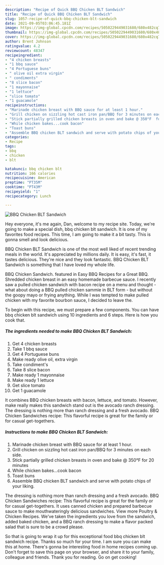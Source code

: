 ```yaml
---
description: "Recipe of Quick BBQ Chicken BLT Sandwich"
title: "Recipe of Quick BBQ Chicken BLT Sandwich"
slug: 1057-recipe-of-quick-bbq-chicken-blt-sandwich
date: 2021-09-05T03:06:45.181Z
image: https://img-global.cpcdn.com/recipes/5050229449031680/680x482cq70/bbq-chicken-blt-sandwich-recipe-main-photo.jpg
thumbnail: https://img-global.cpcdn.com/recipes/5050229449031680/680x482cq70/bbq-chicken-blt-sandwich-recipe-main-photo.jpg
cover: https://img-global.cpcdn.com/recipes/5050229449031680/680x482cq70/bbq-chicken-blt-sandwich-recipe-main-photo.jpg
author: Brent Johnson
ratingvalue: 4.2
reviewcount: 48347
recipeingredient:
- "4 chicken breasts"
- "1 bbq sauce"
- "4 Portuguese buns"
- " olive oil extra virgin"
- " condiments"
- "8 slice bacon"
- "1 mayonnaise"
- "1 lettuce"
- "slice tomato"
- "1 guacamole"
recipeinstructions:
- "Marinade chicken breast with BBQ sauce for at least 1 hour."
- "Grill chicken on sizzling hot cast iron pan/BBQ for 3 minutes on each side."
- "Stick partially grilled chicken breasts in oven and bake @ 350°F  for 20 minutes"
- "While chicken bakes...cook bacon"
- "Toast buns"
- "Assemble BBQ chicken BLT sandwich and serve with potato chips of your liking."
categories:
- Recipe
tags:
- bbq
- chicken
- blt

katakunci: bbq chicken blt 
nutrition: 166 calories
recipecuisine: American
preptime: "PT35M"
cooktime: "PT43M"
recipeyield: "1"
recipecategory: Lunch

---
```



![BBQ Chicken BLT Sandwich](https://img-global.cpcdn.com/recipes/5050229449031680/680x482cq70/bbq-chicken-blt-sandwich-recipe-main-photo.jpg)

Hey everyone, it's me again, Dan, welcome to my recipe site. Today, we're going to make a special dish, bbq chicken blt sandwich. It is one of my favorites food recipes. This time, I am going to make it a bit tasty. This is gonna smell and look delicious.

BBQ Chicken BLT Sandwich is one of the most well liked of recent trending meals in the world. It's appreciated by millions daily. It is easy, it's fast, it tastes delicious. They're nice and they look fantastic. BBQ Chicken BLT Sandwich is something that I have loved my whole life.

BBQ Chicken Sandwich. featured in Easy BBQ Recipes for a Great BBQ. Shredded chicken breast in an easy homemade barbecue sauce. I recently saw a pulled chicken sandwich with bacon recipe on a menu and thought - what about doing a BBQ pulled chicken sammie in BLT form - but without the goopy mayo or frying anything. While I was tempted to make pulled chicken with my favorite bourbon sauce, I decided to leave the.


To begin with this recipe, we must prepare a few components. You can have bbq chicken blt sandwich using 10 ingredients and 6 steps. Here is how you cook that.

<!--inarticleads1-->

##### The ingredients needed to make BBQ Chicken BLT Sandwich:

1. Get 4 chicken breasts
1. Take 1 bbq sauce
1. Get 4 Portuguese buns
1. Make ready  olive oil, extra virgin
1. Take  condiment&#39;s
1. Take 8 slice bacon
1. Make ready 1 mayonnaise
1. Make ready 1 lettuce
1. Get slice tomato
1. Get 1 guacamole


It combines BBQ chicken breasts with bacon, lettuce, and tomato. However, make really makes this sandwich stand out is the avocado ranch dressing. The dressing is nothing more than ranch dressing and a fresh avocado. BBQ Chicken Sandwiches recipe: This flavorful recipe is great for the family or for casual get-togethers. 

<!--inarticleads2-->

##### Instructions to make BBQ Chicken BLT Sandwich:

1. Marinade chicken breast with BBQ sauce for at least 1 hour.
1. Grill chicken on sizzling hot cast iron pan/BBQ for 3 minutes on each side.
1. Stick partially grilled chicken breasts in oven and bake @ 350°F  for 20 minutes
1. While chicken bakes...cook bacon
1. Toast buns
1. Assemble BBQ chicken BLT sandwich and serve with potato chips of your liking.


The dressing is nothing more than ranch dressing and a fresh avocado. BBQ Chicken Sandwiches recipe: This flavorful recipe is great for the family or for casual get-togethers. It uses canned chicken and prepared barbecue sauce to make mouthwateringly delicious sandwiches. View more Poultry &amp; Chicken Recipes. We&#39;ve taken the ingredients you love from the sandwich, added baked chicken, and a BBQ ranch dressing to make a flavor packed salad that is sure to be a crowd please. 

So that is going to wrap it up for this exceptional food bbq chicken blt sandwich recipe. Thanks so much for your time. I am sure you can make this at home. There's gonna be interesting food in home recipes coming up. Don't forget to save this page on your browser, and share it to your family, colleague and friends. Thank you for reading. Go on get cooking!
